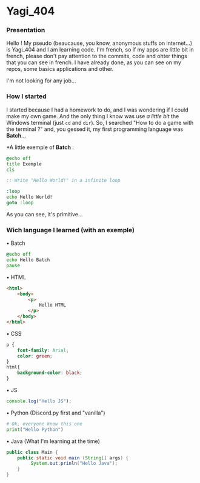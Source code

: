 # Yagi_404

### Presentation

Hello ! My pseudo (beaucause, you know, anonymous stuffs on internet...)
is Yagi_404 and I am learning code. I'm french, so if my apps are little bit in french,
please don't pay attention to the commits, code and ohter things that you
can see in french.
I have already done, as you can see on my repos, some basics applications
and other.

I'm not looking for any job...

### How I started

I started because I had a homework to do, and I was wondering if I
could make my own game. And the only thing I know was use _a little bit_ the
Windows terminal (just `cd` and `dir`). So, I searched "How to do a game
with the terminal ?" and, you gessed it, my first programming language was **Batch**...

*A little exemple of **Batch** :
```bat
@echo off
title Exemple
cls

:: Write "Hello World!" in a infinite loop

:loop
echo Hello World!
goto :loop
```
As you can see, it's primitive...

### Wich language I learned (with an exemple)

• Batch
```bat
@echo off
echo Hello Batch
pause
```
• HTML
```html
<html>
    <body>
        <p>
            Hello HTML
        </p>
    </body>
</html>
```
• CSS
```css
p {
    font-family: Arial;
    color: green;
}
html{
    background-color: black;
}
```
• JS
```js
console.log("Hello JS");
```
• Python (Discord.py first and "vanilla")
```py
# Ok, everyone know this one
print("Hello Python")
```
• Java (What I'm learning at the time)
```java
public class Main {
    public static void main (String[] args) {
         System.out.prinln("Hello Java");
    }
}
```
